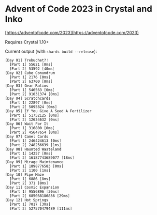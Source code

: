 # Advent of Code 2023 in Crystal and Inko

[https://adventofcode.com/2023](https://adventofcode.com/2023)

Requires Crystal 1.10+

Current output (with `shards build --release`):

```crystal
[Day 01] Trebuchet?!
  [Part 1] 55621 [0ms]
  [Part 2] 53592 [40ms]
[Day 02] Cube Conundrum
  [Part 1] 2176 [0ms]
  [Part 2] 63700 [0ms]
[Day 03] Gear Ratios
  [Part 1] 546563 [0ms]
  [Part 2] 91031374 [0ms]
[Day 04] Scratchcards
  [Part 1] 22897 [0ms]
  [Part 2] 5095824 [0ms]
[Day 05] If You Give A Seed A Fertilizer
  [Part 1] 51752125 [0ms]
  [Part 2] 12634632 [0ms]
[Day 06] Wait For It
  [Part 1] 316800 [0ms]
  [Part 2] 45647654 [0ms]
[Day 07] Camel Cards
  [Part 1] 246424613 [0ms]
  [Part 2] 248256639 [1ms]
[Day 08] Haunted Wasteland
  [Part 1] 14257 [0ms]
  [Part 2] 16187743689077 [18ms]
[Day 09] Mirage Maintenance
  [Part 1] 1898776583 [0ms]
  [Part 2] 1100 [1ms]
[Day 10] Pipe Maze
  [Part 1] 6886 [8ms]
  [Part 2] 371 [8ms]
[Day 11] Cosmic Expansion
  [Part 1] 9556896 [30ms]
  [Part 2] 685038186836 [29ms]
[Day 12] Hot Springs
  [Part 1] 7017 [3ms]
  [Part 2] 527570479489 [111ms]
```